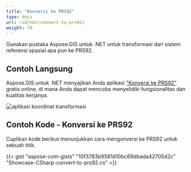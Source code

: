 ```yaml
---
title: "Konversi ke PRS92"
type: docs
url: /id/net/convert-to-prs92/
weight: 70
---
```


Gunakan pustaka Aspose.GIS untuk .NET untuk transformasi dari sistem referensi spasial apa pun ke PRS92.

## **Contoh Langsung**

Aspose.GIS untuk .NET menyajikan Anda aplikasi ["Konversi ke PRS92"](https://products.aspose.app/gis/transformation/convert-to-prs92) gratis online, di mana Anda dapat mencoba menyelidiki fungsionalitas dan kualitas kerjanya.

![aplikasi koordinat transformasi](transform-coordinates.png)

## **Contoh Kode - Konversi ke PRS92**

Cuplikan kode berikut menunjukkan cara mengonversi ke PRS92 untuk sebuah titik.

{{< gist "aspose-com-gists" "10f3783b9581d10bc69dbada42705d2c" "Showcase-CSharp-convert-to-prs92.cs" >}}
